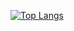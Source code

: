 
[![Top Langs](https://github-readme-stats.vercel.app/api/top-langs/?username=Wata-Naoki&theme=vue-dark&show_icons=true&layout=compact)](https://github.com/Wata-Naoki/github-readme-stats)

